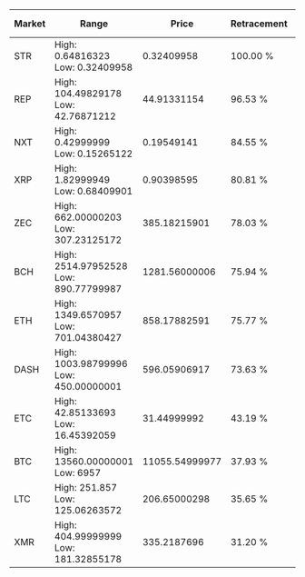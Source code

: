 | Market | Range | Price| Retracement | Doubles to 50% |
| --- | --- | --- | --- | --- |
| STR | High: 0.64816323<br />Low: 0.32409958 | 0.32409958 | 100.00 % | 1.50 |
| REP | High: 104.49829178<br />Low: 42.76871212 | 44.91331154 | 96.53 % | 1.64 |
| NXT | High: 0.42999999<br />Low: 0.15265122 | 0.19549141 | 84.55 % | 1.49 |
| XRP | High: 1.82999949<br />Low: 0.68409901 | 0.90398595 | 80.81 % | 1.39 |
| ZEC | High: 662.00000203<br />Low: 307.23125172 | 385.18215901 | 78.03 % | 1.26 |
| BCH | High: 2514.97952528<br />Low: 890.77799987 | 1281.56000006 | 75.94 % | 1.33 |
| ETH | High: 1349.6570957<br />Low: 701.04380427 | 858.17882591 | 75.77 % | 1.19 |
| DASH | High: 1003.98799996<br />Low: 450.00000001 | 596.05906917 | 73.63 % | 1.22 |
| ETC | High: 42.85133693<br />Low: 16.45392059 | 31.44999992 | 43.19 % | 0.00 |
| BTC | High: 13560.00000001<br />Low: 6957 | 11055.54999977 | 37.93 % | 0.00 |
| LTC | High: 251.857<br />Low: 125.06263572 | 206.65000298 | 35.65 % | 0.00 |
| XMR | High: 404.99999999<br />Low: 181.32855178 | 335.2187696 | 31.20 % | 0.00 |
